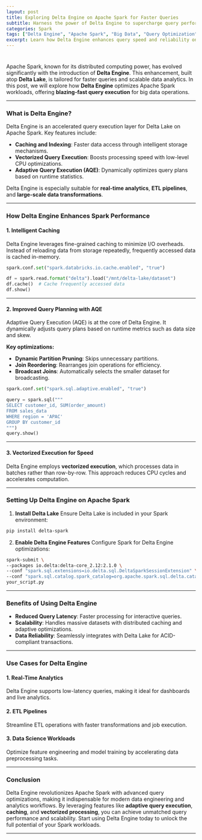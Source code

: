 ```yaml
---
layout: post
title: Exploring Delta Engine on Apache Spark for Faster Queries
subtitle: Harness the power of Delta Engine to supercharge query performance on Apache Spark.
categories: Spark
tags: ["Delta Engine", "Apache Spark", "Big Data", "Query Optimization", "Delta Lake"]
excerpt: Learn how Delta Engine enhances query speed and reliability on Apache Spark with advanced caching, indexing, and adaptive execution.
---
```


#

Apache Spark, known for its distributed computing power, has evolved significantly with the introduction of **Delta Engine**. This enhancement, built atop **Delta Lake**, is tailored for faster queries and scalable data analytics. In this post, we will explore how **Delta Engine** optimizes Apache Spark workloads, offering **blazing-fast query execution** for big data operations.

---

### What is Delta Engine?

Delta Engine is an accelerated query execution layer for Delta Lake on Apache Spark. Key features include:

- **Caching and Indexing**: Faster data access through intelligent storage mechanisms.
- **Vectorized Query Execution**: Boosts processing speed with low-level CPU optimizations.
- **Adaptive Query Execution (AQE)**: Dynamically optimizes query plans based on runtime statistics.

Delta Engine is especially suitable for **real-time analytics**, **ETL pipelines**, and **large-scale data transformations**.

---

### How Delta Engine Enhances Spark Performance

#### 1. **Intelligent Caching**

Delta Engine leverages fine-grained caching to minimize I/O overheads. Instead of reloading data from storage repeatedly, frequently accessed data is cached in-memory.

```python
spark.conf.set("spark.databricks.io.cache.enabled", "true")

df = spark.read.format("delta").load("/mnt/delta-lake/dataset")
df.cache()  # Cache frequently accessed data
df.show()
```

---

#### 2. **Improved Query Planning with AQE**

Adaptive Query Execution (AQE) is at the core of Delta Engine. It dynamically adjusts query plans based on runtime metrics such as data size and skew.

**Key optimizations:**
- **Dynamic Partition Pruning**: Skips unnecessary partitions.
- **Join Reordering**: Rearranges join operations for efficiency.
- **Broadcast Joins**: Automatically selects the smaller dataset for broadcasting.

```python
spark.conf.set("spark.sql.adaptive.enabled", "true")

query = spark.sql("""
SELECT customer_id, SUM(order_amount)
FROM sales_data
WHERE region = 'APAC'
GROUP BY customer_id
""")
query.show()
```

---

#### 3. **Vectorized Execution for Speed**

Delta Engine employs **vectorized execution**, which processes data in batches rather than row-by-row. This approach reduces CPU cycles and accelerates computation.

---

### Setting Up Delta Engine on Apache Spark

1. **Install Delta Lake**
   Ensure Delta Lake is included in your Spark environment:

```bash
pip install delta-spark
```

2. **Enable Delta Engine Features**
   Configure Spark for Delta Engine optimizations:

```bash
spark-submit \
--packages io.delta:delta-core_2.12:2.1.0 \
--conf "spark.sql.extensions=io.delta.sql.DeltaSparkSessionExtension" \
--conf "spark.sql.catalog.spark_catalog=org.apache.spark.sql.delta.catalog.DeltaCatalog" \
your_script.py
```

---

### Benefits of Using Delta Engine

- **Reduced Query Latency**: Faster processing for interactive queries.
- **Scalability**: Handles massive datasets with distributed caching and adaptive optimizations.
- **Data Reliability**: Seamlessly integrates with Delta Lake for ACID-compliant transactions.

---

### Use Cases for Delta Engine

#### 1. **Real-Time Analytics**
Delta Engine supports low-latency queries, making it ideal for dashboards and live analytics.

#### 2. **ETL Pipelines**
Streamline ETL operations with faster transformations and job execution.

#### 3. **Data Science Workloads**
Optimize feature engineering and model training by accelerating data preprocessing tasks.

---

### Conclusion

Delta Engine revolutionizes Apache Spark with advanced query optimizations, making it indispensable for modern data engineering and analytics workflows. By leveraging features like **adaptive query execution**, **caching**, and **vectorized processing**, you can achieve unmatched query performance and scalability. Start using Delta Engine today to unlock the full potential of your Spark workloads.

---


